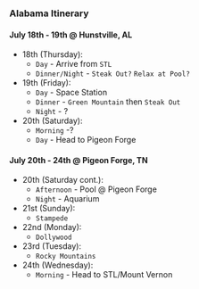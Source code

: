 ### Alabama Itinerary

#### July 18th - 19th @ Hunstville, AL
* 18th (Thursday):
  * `Day` - Arrive from `STL`
  * `Dinner/Night` - `Steak Out?` `Relax at Pool?`
* 19th (Friday):
  * `Day` - Space Station
  * `Dinner` - `Green Mountain` then `Steak Out`
  * `Night` - ?
* 20th (Saturday):
  * `Morning` -?
  * `Day` - Head to Pigeon Forge

#### July 20th - 24th @ Pigeon Forge, TN
* 20th (Saturday cont.):
  * `Afternoon` - Pool @ Pigeon Forge
  * `Night` - Aquarium
* 21st (Sunday):
  * `Stampede`
* 22nd (Monday):
  * `Dollywood`
* 23rd (Tuesday):
  * `Rocky Mountains`
* 24th (Wednesday):
  * `Morning` - Head to STL/Mount Vernon
